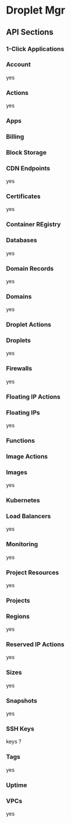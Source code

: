 # Droplet Mgr

## API Sections

### 1-Click Applications

### Account

yes

### Actions

yes

### Apps


### Billing

### Block Storage

### CDN Endpoints

yes

### Certificates

yes

### Container REgistry

### Databases

yes

### Domain Records

yes

### Domains

yes

### Droplet Actions

### Droplets

yes

### Firewalls

yes

### Floating IP Actions

### Floating IPs

yes

### Functions

### Image Actions

### Images

yes

### Kubernetes

### Load Balancers

yes

### Monitoring

yes

### Project Resources

yes

### Projects

### Regions

yes

### Reserved IP Actions

yes

### Sizes

yes

### Snapshots

yes

### SSH Keys

keys ?

### Tags

yes

### Uptime

### VPCs

yes
